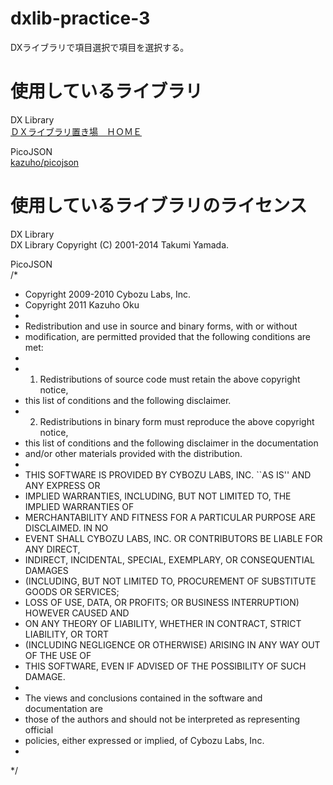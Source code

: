 dxlib-practice-3
================
DXライブラリで項目選択で項目を選択する。

# 使用しているライブラリ

DX Library  
[ＤＸライブラリ置き場　ＨＯＭＥ](http://homepage2.nifty.com/natupaji/DxLib/index.html)

PicoJSON  
[kazuho/picojson](https://github.com/kazuho/picojson)

# 使用しているライブラリのライセンス

DX Library  
DX Library Copyright (C) 2001-2014 Takumi Yamada.

PicoJSON  
/*  
 * Copyright 2009-2010 Cybozu Labs, Inc.  
 * Copyright 2011 Kazuho Oku  
 *   
 * Redistribution and use in source and binary forms, with or without  
 * modification, are permitted provided that the following conditions are met:  
 *   
 * 1. Redistributions of source code must retain the above copyright notice,  
 *    this list of conditions and the following disclaimer.  
 * 2. Redistributions in binary form must reproduce the above copyright notice,  
 *    this list of conditions and the following disclaimer in the documentation  
 *    and/or other materials provided with the distribution.  
 *   
 * THIS SOFTWARE IS PROVIDED BY CYBOZU LABS, INC. ``AS IS'' AND ANY EXPRESS OR  
 * IMPLIED WARRANTIES, INCLUDING, BUT NOT LIMITED TO, THE IMPLIED WARRANTIES OF  
 * MERCHANTABILITY AND FITNESS FOR A PARTICULAR PURPOSE ARE DISCLAIMED. IN NO  
 * EVENT SHALL CYBOZU LABS, INC. OR CONTRIBUTORS BE LIABLE FOR ANY DIRECT,  
 * INDIRECT, INCIDENTAL, SPECIAL, EXEMPLARY, OR CONSEQUENTIAL DAMAGES  
 * (INCLUDING, BUT NOT LIMITED TO, PROCUREMENT OF SUBSTITUTE GOODS OR SERVICES;  
 * LOSS OF USE, DATA, OR PROFITS; OR BUSINESS INTERRUPTION) HOWEVER CAUSED AND  
 * ON ANY THEORY OF LIABILITY, WHETHER IN CONTRACT, STRICT LIABILITY, OR TORT  
 * (INCLUDING NEGLIGENCE OR OTHERWISE) ARISING IN ANY WAY OUT OF THE USE OF  
 * THIS SOFTWARE, EVEN IF ADVISED OF THE POSSIBILITY OF SUCH DAMAGE.  
 *   
 * The views and conclusions contained in the software and documentation are  
 * those of the authors and should not be interpreted as representing official  
 * policies, either expressed or implied, of Cybozu Labs, Inc.  
 *  
 */
